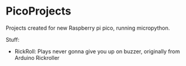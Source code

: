 # PicoProjects
Projects created for new Raspberry pi pico, running micropython.

Stuff:
* RickRoll: Plays never gonna give you up on buzzer, originally from Arduino Rickroller

